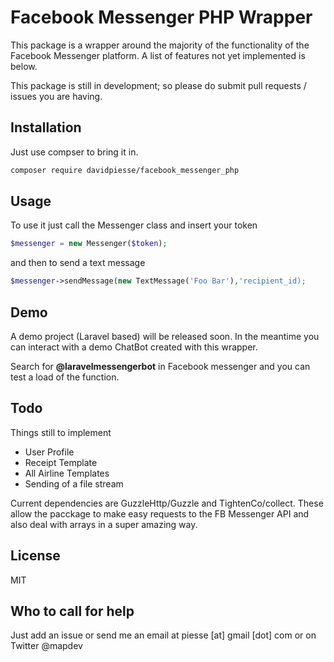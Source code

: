 # Facebook Messenger PHP Wrapper

This package is a wrapper around the majority of the functionality of the Facebook Messenger platform. A list of features not yet implemented is below.

This package is still in development; so please do submit pull requests / issues you are having.

## Installation
Just use compser to bring it in.
```sh
composer require davidpiesse/facebook_messenger_php
```
## Usage
To use it just call the Messenger class and insert your token
```php
$messenger = new Messenger($token);
```
and then to send a text message
```php
$messenger->sendMessage(new TextMessage('Foo Bar'),'recipient_id);
```

## Demo
A demo project (Laravel based) will be released soon.
In the meantime you can interact with a demo ChatBot created with this wrapper.

Search for **@laravelmessengerbot** in Facebook messenger and you can test a load of the function.

## Todo
Things still to implement
  - User Profile
  - Receipt Template
  - All Airline Templates
  - Sending of a file stream

Current dependencies are GuzzleHttp/Guzzle and TightenCo/collect. These allow the pacckage to make easy requests to the FB Messenger API and also deal with arrays in a super amazing way.

## License
MIT

## Who to call for help
Just add an issue or send me an email at piesse [at] gmail [dot] com or on Twitter @mapdev
